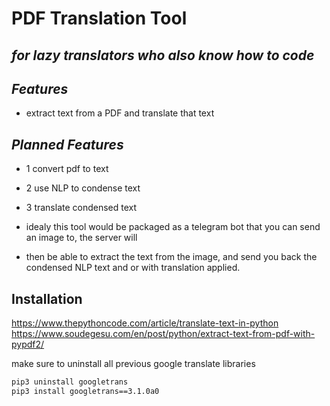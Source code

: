 # PDF Translation Tool
## _for lazy translators who also know how to code_

## _Features_

- extract text from a PDF and translate that text


## _Planned Features_

- 1 convert pdf to text
- 2 use NLP to condense text
- 3 translate condensed text


- idealy this tool would be packaged as a telegram bot that you can send an image to, the server will 
- then be able to extract the text from the image, and send you back the condensed NLP text and or with translation applied.

## Installation
https://www.thepythoncode.com/article/translate-text-in-python \
https://www.soudegesu.com/en/post/python/extract-text-from-pdf-with-pypdf2/

make sure to uninstall all previous google translate libraries 

```sh
pip3 uninstall googletrans
pip3 install googletrans==3.1.0a0
```

